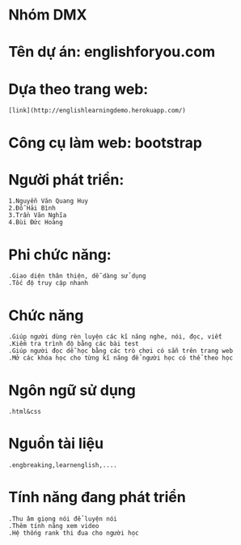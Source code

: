 ﻿# Nhóm DMX

# Tên dự án: englishforyou.com

# Dựa theo trang web: 
	[link](http://englishlearningdemo.herokuapp.com/)

# Công cụ làm web: bootstrap

# Người phát triển:
	1.Nguyễn Văn Quang Huy
	2.Đỗ Hải Bình
	3.Trần Văn Nghĩa
	4.Bùi Đức Hoàng

# Phi chức năng:
	.Giao diện thân thiện, dễ dàng sử dụng
	.Tốc độ truy cập nhanh

# Chức năng
	.Giúp người dùng rèn luyện các kĩ năng nghe, nói, đọc, viết
	.Kiểm tra trình độ bằng các bài test
	.Giúp người đọc dễ học bằng các trò chơi có sẵn trên trang web
	.Mở các khóa học cho từng kĩ năng để người học có thể theo học

# Ngôn ngữ sử dụng
	.html&css

# Nguồn tài liệu 
	.engbreaking,learnenglish,....

# Tính năng đang phát triển
	.Thu âm giọng nói để luyện nói
	.Thêm tính năng xem video
	.Hệ thống rank thi đua cho người học
	
	
